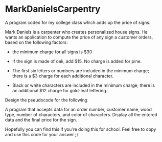 # MarkDanielsCarpentry
A program coded for my college class which adds up the price of signs.

Mark Daniels is a carpenter who creates personalized house signs.  He wants an application to compute the price of any sign a customer orders, based on the following factors:

* the minimum charge for all signs is $30

* If the sign is made of oak, add $15.  No charge is added for pine.

* The first six letters or numbers are included in the minimum charge; there is a $3 charge for each additional character.

* Black or white characters are included in the minimum charge; there is an additional $12 charge for gold-leaf lettering.

Design the pseudocode for the following:

 A program that accepts data for an order number, customer name, wood type, number of characters, and color of characters.  Display all the entered data and the final price for the sign.

Hopefully you can find this if you're doing this for school. Feel free to copy and use this code for your answer ;)
